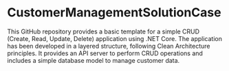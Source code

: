 # CustomerManagementSolutionCase
This GitHub repository provides a basic template for a simple CRUD (Create, Read, Update, Delete) application using .NET Core. The application has been developed in a layered structure, following Clean Architecture principles. It provides an API server to perform CRUD operations and includes a simple database model to manage customer data.
